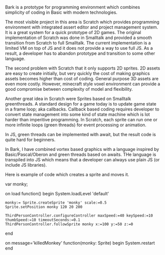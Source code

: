 Bark is a prototype for programming environment which combines simplicity of coding in Basic with modern technologies. 

The most visible project in this area is Scratch which provides programming environment with integrated assert editor and project management system. It is a great system for a quick prototype of 2D games. The original implementation of Scratch was done in Smalltalk and provided a smooth transition from Scratch to full Smalltalk. The current implementation is a limited VM on top of JS and it does not provide a way to use full JS. As a result, a developer has to abandon prototype and transition to some other language. 

The second problem with Scratch that it only supports 2D sprites. 2D assets are easy to create initially, but very quickly the cost of making graphics assets becomes higher than cost of coding. General purpose 3D assets are even more costly. However, minecraft style voxel environment can provide a good compromise between complexity of model and flexibility.

Another great idea in Scratch were Sprites based on Smalltalk greenthreads. A standard design for a game today is to update game state in a frame loop; aka callbacks. Callback based coding requires developer to convert state management into some kind of state machine which is lot harder than imperitive programming. In Scratch, each sprite can run one or more infinite loops (green threads) for event processing or animation. 

In JS, green threads can be implemented with await, but the result code is quite hard for beginners.

In Bark, I have combined vortex based graphics with a language inspired by Basic/Pascal/Oberon and green threads based on awaits. THe language is transpiled into JS which means that a developer can always use plain JS (or include JS libraries). 

Here is example of code which creates a sprite and moves it.

  var monky;

  on load function() begin
    System.loadLevel 'default'

    monky:= Sprite.createSprite 'monky' scale:=0.5
    Sprite.setPosition monky 120 20 200

    ThirdPersonController.configureController maxSpeed:=40 keySpeed:=10 thumbSpeed:=10 timeoutSeconds:=0.1
    ThirdPersonController.followSprite monky x:=100 y:=50 z:=0
  end

  on message='killedMonkey' function(monky: Sprite) begin
    System.restart
  end
